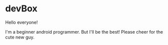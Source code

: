 # devBox

Hello everyone! 

I'm a beginner android programmer. But I'll be the best!
Please cheer for the cute new guy.
